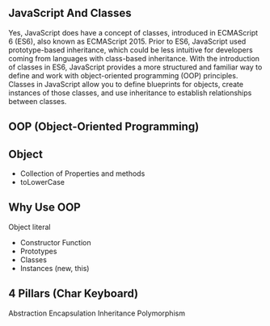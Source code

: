 ## JavaScript And Classes

Yes, JavaScript does have a concept of classes, introduced in ECMAScript 6 (ES6), also known as ECMAScript 2015. Prior to ES6, JavaScript used prototype-based inheritance, which could be less intuitive for developers coming from languages with class-based inheritance.
With the introduction of classes in ES6, JavaScript provides a more structured and familiar way to define and work with object-oriented programming (OOP) principles. Classes in JavaScript allow you to define blueprints for objects, create instances of those classes, and use inheritance to establish relationships between classes.

## OOP (Object-Oriented Programming)

## Object

- Collection of Properties and methods
- toLowerCase

## Why Use OOP

Object literal

- Constructor Function
- Prototypes
- Classes
- Instances (new, this)

## 4 Pillars (Char Keyboard)

Abstraction
Encapsulation
Inheritance
Polymorphism
